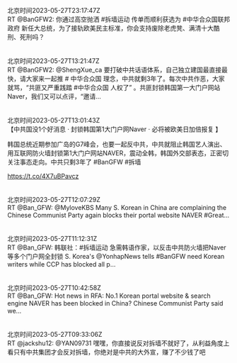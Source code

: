 北京时间2023-05-27T23:17:47Z<br>RT @BanGFW2: 你通过高空抛洒 #拆墙运动 传单而顺利获选为 #中华合众国联邦政府 新任大总统，为了接轨欧美民主标准，你会支持废除老虎凳、满清十大酷刑、死刑吗？<br><br><br>北京时间2023-05-27T13:21:47Z<br>RT @BanGFW2: @ShengXue_ca 要打破中共话语体系，自己独立建国最直接最快，请大家来一起推 # 中华合众国 理念，中共就剩3年了。每次中共作恶，大家就骂，“共匪又严重践踏 #中华合众国 人权了” 。共匪封锁韩国第一大门户网站Naver，我们又可以点评，“邀请…<br><br><br>北京时间2023-05-27T13:01:43Z<br>【中共国没1个好消息 · 封锁韩国第1大门户网Naver · 必将被欧美日加倍报复 】

韩国总统近期参加广岛的G7峰会，也要一起反中共，中共就阻止韩国艺人演出、用互联网防火墙封锁第1大门户网站NAVER，震动全韩，韩国外交部表态，正密切关注事态走向。中共只剩3年了
#BanGFW #拆墙

https://t.co/4X7uBPavcz<br><br><br>北京时间2023-05-27T12:07:29Z<br>RT @Ban_GFW: @MyloveKBS Many S. Korean in China are complaining the Chinese Communist Party again blocks their portal website NAVER  #Great…<br><br><br>北京时间2023-05-27T11:12:31Z<br>RT @Ban_GFW: 韩联社：#拆墙运动 急需韩语作家，以反击中共防火墙把Naver等多个门户网全封锁
S. Korea's  @YonhapNews tells #BanGFW need Korean writers while CCP has blocked all p…<br><br><br>北京时间2023-05-27T10:42:58Z<br>RT @Ban_GFW: Hot news in RFA: No.1  Korean portal website &amp; search engine NAVER has been blocked in China? Chinese Communist Party said we…<br><br><br>北京时间2023-05-27T09:33:06Z<br>RT @jackshu12: @YAN09731 嘿嘿，你直接说反对拆墙不就好了，从利益角度上看只有中共集团才会反对拆墙，你绝对是中共的大外宣，赚了不少钱了吧<br><br><br>